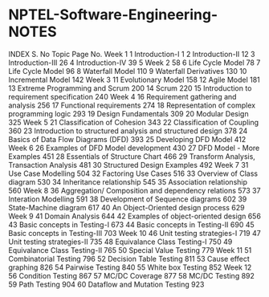 # NPTEL-Software-Engineering-NOTES
INDEX
S. No Topic Page No.
Week 1
1 Introduction-I 1
2 Introduction-II 12
3 Introduction-III 26
4 Introduction-IV 39
5 Week 2 58
6 Life Cycle Model 78
7 Life Cycle Model 96
8 Waterfall Model 110
9 Waterfall Derivatives 130
10 Incremental Model 142
Week 3
11 Evolutionary Model 158
12 Agile Model 181
13 Extreme Programming and Scrum 200
14 Scrum 220
15 Introduction to requirement specification 240
Week 4
16 Requirement gathering and analysis 256
17 Functional requirements 274
18 Representation of complex programming logic 293
19 Design Fundamentals 309
20 Modular Design 325
Week 5
21 Classification of Cohesion 343
22 Classification of Coupling 360
23 Introduction to structured analysis and structured design 378
24 Basics of Data Flow Diagrams (DFD) 393
25 Developing DFD Model 412
Week 6
26 Examples of DFD Model development 430
27 DFD Model - More Examples 451
28 Essentials of Structure Chart 466
29 Transform Analysis, Transaction Analysis 481
30 Structured Design Examples 492
Week 7
31 Use Case Modelling 504
32 Factoring Use Cases 516
33 Overview of Class diagram 530
34 Inheritance relationship 545
35 Association relationship 560
Week 8
36 Aggregation/ Composition and dependency relations 573
37 Interation Modelling 591
38 Development of Sequence diagrams 602
39 State-Machine diagram 617
40 An Object-Oriented design process 629
Week 9
41 Domain Analysis 644
42 Examples of object-oriented design 656
43 Basic concepts in Testing-I 673
44 Basic concepts in Testing-II 690
45 Basic concepts in Testing-III 703
Week 10
46 Unit testing strategies-I 719
47 Unit testing strategies-II 735
48 Equivalance Class Testing-I 750
49 Equivalance Class Testing-II 765
50 Special Value Testing 779
Week 11
51 Combinatorial Testing 796
52 Decision Table Testing 811
53 Cause effect graphing 826
54 Pairwise Testing 840
55 White box Testing 852
Week 12
56 Condition Testing 867
57 MC/DC Coverage 877
58 MC/DC Testing 892
59 Path Testing 904
60 Dataflow and Mutation Testing 923
